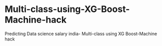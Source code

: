 # Multi-class-using-XG-Boost-Machine-hack
Predicting Data science salary india- Multi-class using XG Boost-Machine hack
